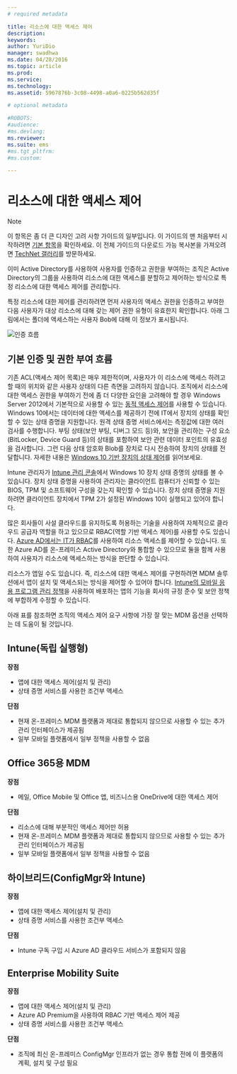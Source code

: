 ```yaml
---
# required metadata

title: 리소스에 대한 액세스 제어
description:
keywords:
author: YuriDio
manager: swadhwa
ms.date: 04/28/2016
ms.topic: article
ms.prod:
ms.service:
ms.technology:
ms.assetid: 5967876b-3c08-4498-a0a6-0225b562d35f

# optional metadata

#ROBOTS:
#audience:
#ms.devlang:
ms.reviewer: 
ms.suite: ems
#ms.tgt_pltfrm:
#ms.custom:

---
```


# 리소스에 대한 액세스 제어

>[!NOTE]
>이 항목은 좀 더 큰 디자인 고려 사항 가이드의 일부입니다. 이 가이드의 맨 처음부터 시작하려면 [기본 항목](mdm-design-considerations-guide.md)을 확인하세요. 이 전체 가이드의 다운로드 가능 복사본을 가져오려면 [TechNet 갤러리](https://gallery.technet.microsoft.com/Mobile-Device-Management-7d401582)를 방문하세요.

이미 Active Directory를 사용하여 사용자를 인증하고 권한을 부여하는 조직은 Active Directory의 그룹을 사용하여 리소스에 대한 액세스를 분할하고 제어하는 방식으로 특정 리소스에 대한 액세스 제어를 관리합니다.  

특정 리소스에 대한 제어를 관리하려면 먼저 사용자의 액세스 권한을 인증하고 부여한 다음 사용자가 대상 리소스에 대해 갖는 제어 권한 유형이 유효한지 확인합니다. 아래 그림에서는 폴더에 액세스하는 사용자 Bob에 대해 이 정보가 표시됩니다.

![인증 흐름](./media/MDM_Figure_13.png)

## 기본 인증 및 권한 부여 흐름

기존 ACL(액세스 제어 목록)은 매우 제한적이며, 사용자가 이 리소스에 액세스 하려고 할 때의 위치와 같은 사용자 상태의 다른 측면을 고려하지 않습니다. 조직에서 리소스에 대한 액세스 권한을 부여하기 전에 좀 더 다양한 요인을 고려해야 할 경우 Windows Server 2012에서 기본적으로 사용할 수 있는 [동적 액세스 제어](https://technet.microsoft.com/library/dn408191.aspx)를 사용할 수 있습니다. Windows 10에서는 데이터에 대한 액세스를 제공하기 전에 IT에서 장치의 상태를 확인할 수 있는 상태 증명을 지원합니다. 원격 상태 증명 서비스에서는 측정값에 대한 여러 검사를 수행합니다. 부팅 상태(보안 부팅, 디버그 모드 등)와, 보안을 관리하는 구성 요소(BitLocker, Device Guard 등)의 상태를 포함하여 보안 관련 데이터 포인트의 유효성을 검사합니다. 그런 다음 상태 암호화 Blob를 장치로 다시 전송하여 장치의 상태를 전달합니다. 자세한 내용은 [Windows 10 기반 장치의 상태 제어](https://technet.microsoft.com/en-us/library/mt592023.aspx)를 읽어보세요.

Intune 관리자가 [Intune 관리 콘솔](/intune/deploy/introduction-to-device-compliance-policies-in-microsoft-intune)에서 Windows 10 장치 상태 증명의 상태를 볼 수 있습니다. 장치 상태 증명을 사용하여 관리자는 클라이언트 컴퓨터가 신뢰할 수 있는 BIOS, TPM 및 소프트웨어 구성을 갖는지 확인할 수 있습니다. 장치 상태 증명을 지원하려면 클라이언트 장치에서 TPM 2가 설정된 Windows 10이 실행되고 있어야 합니다. 

많은 회사들이 사설 클라우드를 유지하도록 허용하는 기술을 사용하여 자체적으로 클라우드 공급자 역할을 하고 있으므로 RBAC(역할 기반 액세스 제어)를 사용할 수도 있습니다. [Azure AD에서는 IT가 RBAC](http://azure.microsoft.com/documentation/articles/role-based-access-control-configure/)를 사용하여 리소스 액세스를 제어할 수 있습니다. 또한 Azure AD를 온-프레미스 Active Directory와 통합할 수 있으므로 둘을 함께 사용하여 사용자가 리소스에 액세스하는 방식을 판단할 수 있습니다.

리소스가 앱일 수도 있습니다. 즉, 리소스에 대한 액세스 제어를 구현하려면 MDM 솔루션에서 앱이 설치 및 액세스되는 방식을 제어할 수 있어야 합니다. [Intune의 모바일 응용 프로그램 관리 정책](/intune/deployuse/configure-and-deploy-mobile-application-management-policies-in-the-microsoft-intune-console)을 사용하여 배포하는 앱의 기능을 회사의 규정 준수 및 보안 정책에 부합하게 수정할 수 있습니다. 

아래 표를 참조하면 조직의 액세스 제어 요구 사항에 가장 잘 맞는 MDM 옵션을 선택하는 데 도움이 될 것입니다.

## Intune(독립 실행형)

**장점**

- 앱에 대한 액세스 제어(설치 및 관리)
- 상태 증명 서비스를 사용한 조건부 액세스

**단점**

- 현재 온-프레미스 MDM 플랫폼과 제대로 통합되지 않으므로 사용할 수 있는 추가 관리 인터페이스가 제공됨
- 일부 모바일 플랫폼에서 일부 정책을 사용할 수 없음
 
## Office 365용 MDM

**장점**

- 메일, Office Mobile 및 Office 앱, 비즈니스용 OneDrive에 대한 액세스 제어

**단점**

- 리소스에 대해 부분적인 액세스 제어만 허용
- 현재 온-프레미스 MDM 플랫폼과 제대로 통합되지 않으므로 사용할 수 있는 추가 관리 인터페이스가 제공됨
- 일부 모바일 플랫폼에서 일부 정책을 사용할 수 없음

## 하이브리드(ConfigMgr와 Intune)

**장점**

- 앱에 대한 액세스 제어(설치 및 관리)
- 상태 증명 서비스를 사용한 조건부 액세스

**단점**

- Intune 구독 구입 시 Azure AD 클라우드 서비스가 포함되지 않음

## Enterprise Mobility Suite

**장점**

- 앱에 대한 액세스 제어(설치 및 관리)
- Azure AD Premium을 사용하여 RBAC 기반 액세스 제어 제공
- 상태 증명 서비스를 사용한 조건부 액세스

**단점**

- 조직에 최신 온-프레미스 ConfigMgr 인프라가 없는 경우 통합 전에 이 플랫폼의 계획, 설치 및 구성 필요


<!--HONumber=Apr16_HO2-->



